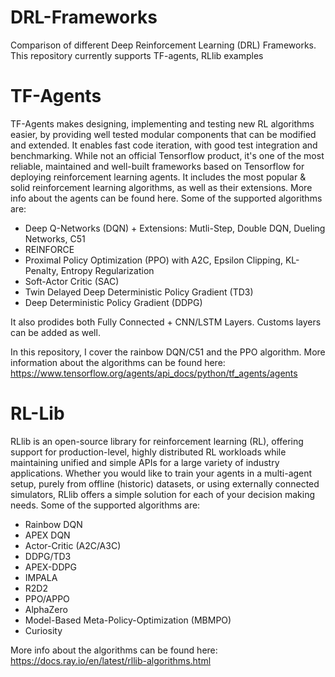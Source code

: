 # DRL-Frameworks
Comparison of different Deep Reinforcement Learning (DRL) Frameworks. This repository currently supports TF-agents, RLlib examples

# TF-Agents
TF-Agents makes designing, implementing and testing new RL algorithms easier, by providing well tested modular components that can be modified and extended. It enables fast code iteration, with good test integration and benchmarking. While not an official Tensorflow product, it's one of the most reliable, maintained and well-built frameworks based on Tensorflow for deploying reinforcement learning agents. It includes the most popular & solid reinforcement learning algorithms, as well as their extensions. More info about the agents can be found here. Some of the supported algorithms are:

- Deep Q-Networks (DQN) + Extensions: Mutli-Step, Double DQN, Dueling Networks, C51
- REINFORCE
- Proximal Policy Optimization (PPO) with A2C, Epsilon Clipping, KL-Penalty, Entropy Regularization
- Soft-Actor Critic (SAC)
- Twin Delayed Deep Deterministic Policy Gradient (TD3)
- Deep Deterministic Policy Gradient (DDPG)

It also prodides both Fully Connected + CNN/LSTM Layers. Customs layers can be added as well.

In this repository, I cover the rainbow DQN/C51 and the PPO algorithm. More information about the algorithms can be found here:
https://www.tensorflow.org/agents/api_docs/python/tf_agents/agents

# RL-Lib
RLlib is an open-source library for reinforcement learning (RL), offering support for production-level, highly distributed RL workloads while maintaining unified and simple APIs for a large variety of industry applications. Whether you would like to train your agents in a multi-agent setup, purely from offline (historic) datasets, or using externally connected simulators, RLlib offers a simple solution for each of your decision making needs. Some of the supported algorithms are:

- Rainbow DQN
- APEX DQN
- Actor-Critic (A2C/A3C)
- DDPG/TD3
- APEX-DDPG
- IMPALA
- R2D2
- PPO/APPO
- AlphaZero
- Model-Based Meta-Policy-Optimization (MBMPO)
- Curiosity 

More info about the algorithms can be found here: https://docs.ray.io/en/latest/rllib-algorithms.html
